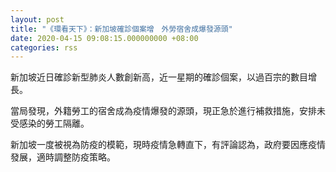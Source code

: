 ```yaml
---
layout: post
title: "《環看天下》：新加坡確診個案增　外勞宿舍成爆發源頭"
date: 2020-04-15 09:08:15.000000000 +08:00
categories: rss
---
```


新加坡近日確診新型肺炎人數創新高，近一星期的確診個案，以過百宗的數目增長。

當局發現，外籍勞工的宿舍成為疫情爆發的源頭，現正急於進行補救措施，安排未受感染的勞工隔離。

新加坡一度被視為防疫的模範，現時疫情急轉直下，有評論認為，政府要因應疫情發展，適時調整防疫策略。
